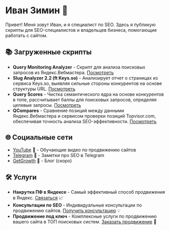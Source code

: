 # Иван Зимин 👋

Привет! Меня зовут Иван, и я специалист по SEO. Здесь я публикую скрипты для SEO-специалистов и владельцев бизнеса, помогающие работать с сайтом.

## 📚 Загруженные скрипты

- **Query Monitoring Analyzer** - Скрипт для анализа поисковых запросов из Яндекс.Вебмастера. [Посмотреть](https://github.com/seo-stuff/qma)
- **Slug Analyzer 2.2 (ft Keys.so)** - Анализирует отчет о страницах из сервиса Keys.so, выявляя сильные стороны конкурентов на основе структуры URL. [Посмотреть](https://github.com/seo-stuff/slug-analyzer)
- **Query Scores** - Чистка семантического ядра на основе конкурентов в топе, рассчитывает баллы для поисковых запросов, определяя целевые запросы. [Посмотреть](https://github.com/seo-stuff/qscores)
- **QCompares** - Сравнение позиций между данными Яндекс.Вебмастера и сервисом проверки позиций Topvisor.com, обеспечивая точность анализа SEO-эффективности. [Посмотреть](https://github.com/seo-stuff/qcompares)

## 🌐 Социальные сети 

- [YouTube](https://youtube.com/@seo_stuff) 🎥 - Обучающие видео по продвижению сайтов
- [Telegram](https://t.me/heymoneymaker) 💬 - Заметки про SEO в Telegram
- [GetGrowth](https://getgrowth.ru/) 🚀 - Блог (скоро)

## 🛠️ Услуги 

- **Накрутка ПФ в Яндексе** - Самый эффективный способ продвижения в Яндекс. [Связаться](https://t.me/zimin_pf) 📈
- **Консультации по SEO** - Индивидуальные консультации по продвижению сайтов. [Получить консультацию](https://t.me/zimin_consult) 💡
- **Продвижение под ключ** - Комплексные услуги по продвижению вашего сайта в ТОП поисковых систем. [Заказать продвижение](https://t.me/zimin_seo) 🔑
